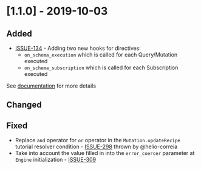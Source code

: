 # [1.1.0] - 2019-10-03

## Added

- [ISSUE-134](https://github.com/tartiflette/tartiflette/issues/134) - Adding two new hooks for directives:
  - `on_schema_execution` which is called for each Query/Mutation executed
  - `on_schema_subscription` which is called for each Subscription executed

See [documentation](https://github.com/tartiflette/tartiflette/blob/master/docs/api/directive.md) for more details

## Changed

## Fixed

- Replace `and` operator for `or` operator in the `Mutation.updateRecipe` tutorial resolver condition - [ISSUE-298](https://github.com/tartiflette/tartiflette/issues/298) thrown by @helio-correia
- Take into account the value filled in into the `error_coercer` parameter at `Engine` initialization - [ISSUE-309](https://github.com/tartiflette/tartiflette/issues/309)
